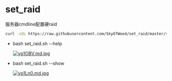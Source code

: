 # set_raid
服务器cmdline配置硬raid

```bash
curl -sOL https://raw.githubusercontent.com/SkyOfWood/set_raid/master/set_raid.sh && bash set_raid.sh --help
```



- bash set_raid.sh --help

  [![yp1OBV.md.jpg](https://s3.ax1x.com/2021/01/28/yp1OBV.md.jpg)](https://imgchr.com/i/yp1OBV)

- bash set_raid.sh --show

  [![yp1Ln0.md.jpg](https://s3.ax1x.com/2021/01/28/yp1Ln0.md.jpg)](https://imgchr.com/i/yp1Ln0)